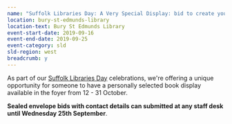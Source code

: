 ```yaml
---
name: "Suffolk Libraries Day: A Very Special Display: bid to create your own book display!"
location: bury-st-edmunds-library
location-text: Bury St Edmunds Library
event-start-date: 2019-09-16
event-end-date: 2019-09-25
event-category: sld
sld-region: west
breadcrumb: y
---
```


As part of our [Suffolk Libraries Day](/suffolk-libraries-day/) celebrations, we're offering a unique opportunity for someone to have a personally selected book display available in the foyer from 12 - 31 October.

**Sealed envelope bids with contact details can submitted at any staff desk until Wednesday 25th September**.
